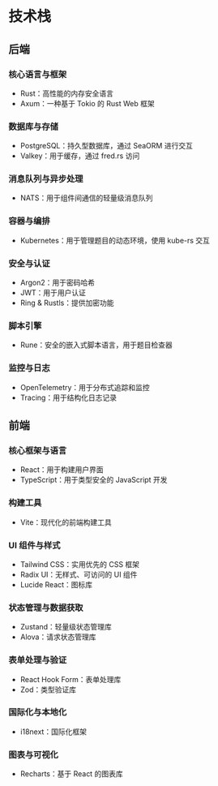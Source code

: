 # 技术栈

## 后端

### 核心语言与框架

- Rust：高性能的内存安全语言
- Axum：一种基于 Tokio 的 Rust Web 框架

### 数据库与存储

- PostgreSQL：持久型数据库，通过 SeaORM 进行交互
- Valkey：用于缓存，通过 fred.rs 访问

### 消息队列与异步处理

- NATS：用于组件间通信的轻量级消息队列

### 容器与编排

- Kubernetes：用于管理题目的动态环境，使用 kube-rs 交互

### 安全与认证

- Argon2：用于密码哈希
- JWT：用于用户认证
- Ring & Rustls：提供加密功能

### 脚本引擎

- Rune：安全的嵌入式脚本语言，用于题目检查器

### 监控与日志

- OpenTelemetry：用于分布式追踪和监控
- Tracing：用于结构化日志记录

## 前端

### 核心框架与语言

- React：用于构建用户界面
- TypeScript：用于类型安全的 JavaScript 开发

### 构建工具

- Vite：现代化的前端构建工具

### UI 组件与样式

- Tailwind CSS：实用优先的 CSS 框架
- Radix UI：无样式、可访问的 UI 组件
- Lucide React：图标库

### 状态管理与数据获取

- Zustand：轻量级状态管理库
- Alova：请求状态管理库

### 表单处理与验证

- React Hook Form：表单处理库
- Zod：类型验证库

### 国际化与本地化

- i18next：国际化框架

### 图表与可视化

- Recharts：基于 React 的图表库
